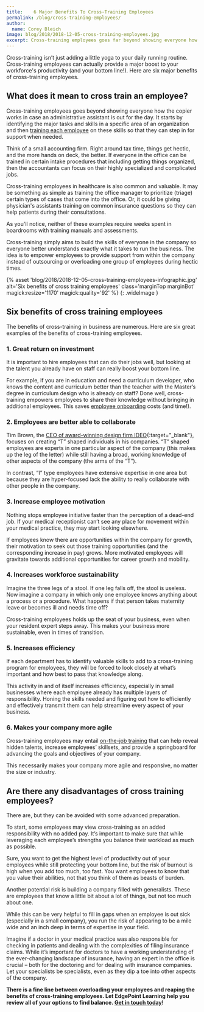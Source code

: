 ```yaml
---
title:    6 Major Benefits To Cross-Training Employees
permalink: /blog/cross-training-employees/
author:
  name: Corey Bleich
image: blog/2018/2018-12-05-cross-training-employees.jpg
excerpt: Cross-training employees goes far beyond showing everyone how the copier works in case an administrative assistant is out for the day.
---
```


Cross-training isn’t just adding a little yoga to your daily running routine. Cross-training employees can actually provide a major boost to your workforce's productivity (and your bottom line!). Here are six major benefits of cross-training employees.

## What does it mean to cross train an employee?

Cross-training employees goes beyond showing everyone how the copier works in case an administrative assistant is out for the day. It starts by identifying the major tasks and skills in a specific area of an organization and then [training each employee](/blog/how-to-train-new-employees/) on these skills so that they can step in for support when needed.

Think of a small accounting firm. Right around tax time, things get hectic, and the more hands on deck, the better. If everyone in the office can be trained in certain intake procedures that including getting things organized, then the accountants can focus on their highly specialized and complicated jobs.

Cross-training employees in healthcare is also common and valuable. It may be something as simple as training the office manager to prioritize (triage) certain types of cases that come into the office. Or, it could be giving physician's assistants training on common insurance questions so they can help patients during their consultations.

As you'll notice, neither of these examples require weeks spent in boardrooms with training manuals and assessments.

Cross-training simply aims to build the skills of everyone in the company so everyone better understands exactly what it takes to run the business. The idea is to empower employees to provide support from within the company instead of outsourcing or overloading one group of employees during hectic times.

{% asset 'blog/2018/2018-12-05-cross-training-employees-infographic.jpg'
  alt='Six benefits of cross training employees'
  class='marginTop marginBot'
  magick:resize='1170'
  magick:quality='92' %}
{: .wideImage }

## Six benefits of cross training employees

The benefits of cross-training in business are numerous. Here are six great examples of the benefits of cross-training employees.

### 1. Great return on investment

It is important to hire employees that can do their jobs well, but looking at the talent you already have on staff can really boost your bottom line.

For example, if you are in education and need a curriculum developer, who knows the content and curriculum better than the teacher with the Master’s degree in curriculum design who is already on staff? Done well, cross-training empowers employees to share their knowledge without bringing in additional employees. This saves [employee onboarding](/blog/employee-onboarding/) costs (and time!).

### 2. Employees are better able to collaborate

Tim Brown, the [CEO of award-winning design firm IDEO](https://chiefexecutive.net/ideo-ceo-tim-brown-t-shaped-stars-the-backbone-of-ideoaes-collaborative-culture__trashed/){:target="_blank"}, focuses on creating “T” shaped individuals in his companies. “T” shaped employees are experts in one particular aspect of the company (this makes up the leg of the letter) while still having a broad, working knowledge of other aspects of the company (the arms of the “T”).

In contrast, “I” type employees have extensive expertise in one area but because they are hyper-focused lack the ability to really collaborate with other people in the company.

### 3. Increase employee motivation

Nothing stops employee initiative faster than the perception of a dead-end job. If your medical receptionist can’t see any place for movement within your medical practice, they may start looking elsewhere.

If employees know there are opportunities within the company for growth, their motivation to seek out those training opportunities (and the corresponding increase in pay) grows. More motivated employees will gravitate towards additional opportunities for career growth and mobility.

### 4. Increases workforce sustainability

Imagine the three legs of a stool. If one leg falls off, the stool is useless. Now imagine a company in which only one employee knows anything about a process or a procedure. What happens if that person takes maternity leave or becomes ill and needs time off?

Cross-training employees holds up the seat of your business, even when your resident expert steps away. This makes your business more sustainable, even in times of transition.

### 5. Increases efficiency

If each department has to identify valuable skills to add to a cross-training program for employees, they will be forced to look closely at what’s important and how best to pass that knowledge along.

This activity in and of itself increases efficiency, especially in small businesses where each employee already has multiple layers of responsibility. Honing the skills needed and figuring out how to efficiently and effectively transmit them can help streamline every aspect of your business.

### 6. Makes your company more agile

Cross-training employees may entail [on-the-job training](/blog/on-the-job-training-advantages/) that can help reveal hidden talents, increase employees’ skillsets, and provide a springboard for advancing the goals and objectives of your company.

This necessarily makes your company more agile and responsive, no matter the size or industry.

## Are there any disadvantages of cross training employees?

There are, but they can be avoided with some advanced preparation.

To start, some employees may view cross-training as an added responsibility with no added pay. It’s important to make sure that while leveraging each employee’s strengths you balance their workload as much as possible.

Sure, you want to get the highest level of productivity out of your employees while still protecting your bottom line, but the risk of burnout is high when you add too much, too fast. You want employees to know that you value their abilities, not that you think of them as beasts of burden.

Another potential risk is building a company filled with generalists. These are employees that know a little bit about a lot of things, but not too much about one.

While this can be very helpful to fill in gaps when an employee is out sick (especially in a small company), you run the risk of appearing to be a mile wide and an inch deep in terms of expertise in your field.

Imagine if a doctor in your medical practice was also responsible for checking in patients and dealing with the complexities of filing insurance claims. While it’s important for doctors to have a working understanding of the ever-changing landscape of insurance, having an expert in the office is crucial – both for the doctoring and for dealing with insurance companies. Let your specialists be specialists, even as they dip a toe into other aspects of the company.

<strong>There is a fine line between overloading your employees and reaping the benefits of cross-training employees. Let EdgePoint Learning help you review all of your options to find balance. [Get in touch today](/contact/)!</strong>
